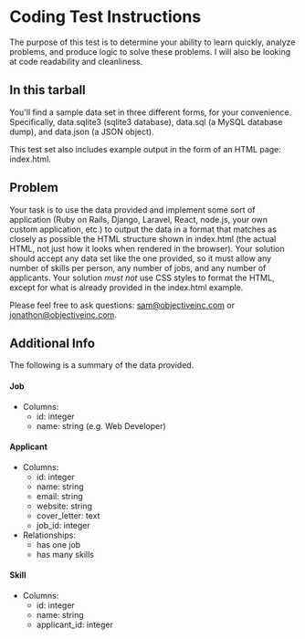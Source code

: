Coding Test Instructions
========================

The purpose of this test is to determine your ability to learn quickly, analyze
problems, and produce logic to solve these problems. I will also be looking at
code readability and cleanliness.

In this tarball
---------------

You'll find a sample data set in three different forms, for your convenience.
Specifically, data.sqlite3 (sqlite3 database), data.sql (a MySQL database dump),
and data.json (a JSON object).

This test set also includes example output in the form of an HTML page:
index.html.

Problem
-------

Your task is to use the data provided and implement some sort of application
(Ruby on Rails, Django, Laravel, React, node.js, your own custom application,
etc.) to output the data in a format that matches as closely as possible the
HTML structure shown in index.html (the actual HTML, not just how it looks
when rendered in the browser). Your solution should accept any data set like
the one provided, so it must allow any number of skills per person, any number
of jobs, and any number of applicants. Your solution *must not* use CSS styles
to format the HTML, except for what is already provided in the index.html
example.

Please feel free to ask questions: sam@objectiveinc.com or jonathon@objectiveinc.com.

Additional Info
---------------

The following is a summary of the data provided.

#### Job

* Columns:
  * id: integer
  * name: string (e.g. Web Developer)

#### Applicant

* Columns:
  * id: integer
  * name: string
  * email: string
  * website: string
  * cover_letter: text
  * job_id: integer
* Relationships:
  * has one job
  * has many skills

#### Skill

* Columns:
  * id: integer
  * name: string
  * applicant_id: integer

